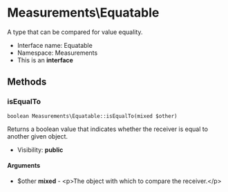 Measurements\Equatable
===============

A type that can be compared for value equality.




* Interface name: Equatable
* Namespace: Measurements
* This is an **interface**






Methods
-------


### isEqualTo

    boolean Measurements\Equatable::isEqualTo(mixed $other)

Returns a boolean value that indicates whether the receiver is equal to another given object.



* Visibility: **public**


#### Arguments
* $other **mixed** - &lt;p&gt;The object with which to compare the receiver.&lt;/p&gt;



